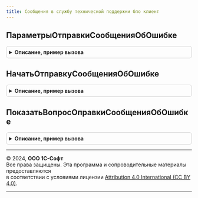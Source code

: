 ```yaml
---
title: Сообщения в службу технической поддержки бпо клиент
---
```



## ПараметрыОтправкиСообщенияОбОшибке
<details style="margin: 1em 0; padding: 0.5em; border: 1px solid #ccc; border-radius: 6px;">

<summary style="font-weight: bold; cursor: pointer;">Описание, пример вызова</summary>

```bsl

// Возвращает структуру параметров для отправки сообщения об ошибке в техническую поддержку
//
// Возвращаемое значение:
//  Структура:
//   * ИдентификаторОборудования - СправочникСсылка.ПодключаемоеОборудование, Неопределено - ссылка на элемент
//       подключаемого оборудования.
//   * ТекстОшибки - Строка - Текст ошибки который будет добавлен в письмо.
//   * ДополнительныеДанные - Структура, Массив из Структура, Неопределено - Дополнительные данные которые будут
//       преобразованы в текст и добавлены в файл "Сведения о драйвере.txt".
//   * ЗадатьВопрос - Булево - Если установлена Истина, тогда будет задан вопрос об отправке сообщения
//   * ТекстВопроса - Строка - Текст вопроса который будет выведен пользователю
//
Функция ПараметрыОтправкиСообщенияОбОшибке() Экспорт
```

Пример вызова
```bsl
Результат = СообщенияВСлужбуТехническойПоддержкиБПОКлиент.ПараметрыОтправкиСообщенияОбОшибке() 
```
</details>

## НачатьОтправкуСообщенияОбОшибке
<details style="margin: 1em 0; padding: 0.5em; border: 1px solid #ccc; border-radius: 6px;">

<summary style="font-weight: bold; cursor: pointer;">Описание, пример вызова</summary>

```bsl

// Начинает отправку сообщения об ошибке, на сайт фирмы 1С.
// Добавив в сообщение информацию о драйвере, а так же лог файлы если они существуют.
// Лог файлы отправляются в формате BASE64.
//
// Параметры:
//  ОповещениеОЗавершении - ОписаниеОповещения, Неопределено - Метод, в который должен быть
//                          передан результат отправки сообщения. В метод передается значение типа
//                          Структура - результат отправки сообщения:
//                            КодОшибки - Строка - идентификатор ошибки при отправки
//                                                  <Пустая строка> - отправка выполнена успешно;
//                                                  "НеверныйФорматЗапроса" - переданы некорректные параметры
//                                                    сообщения сообщения в техническую поддержку;
//                                                  "ПревышенМаксимальныйРазмер" - превышен максимальный
//                                                     размер вложения;
//                                                  "НеизвестнаяОшибка" - при отправке сообщения возникли ошибки.
//                            СообщениеОбОшибке - Строка, ФорматированнаяСтрока - сообщение об ошибке
//                                                 для пользователя.
//  Параметры - См. ПараметрыОтправкиСообщенияОбОшибке
//
Процедура НачатьОтправкуСообщенияОбОшибке(ОповещениеОЗавершении, Параметры) Экспорт
```

Пример вызова
```bsl
СообщенияВСлужбуТехническойПоддержкиБПОКлиент.НачатьОтправкуСообщенияОбОшибке(ОповещениеОЗавершении, Параметры) 
```
</details>

## ПоказатьВопросОправкиСообщенияОбОшибке
<details style="margin: 1em 0; padding: 0.5em; border: 1px solid #ccc; border-radius: 6px;">

<summary style="font-weight: bold; cursor: pointer;">Описание, пример вызова</summary>

```bsl

// Показывает вопрос отправки сообщения об ошибке, и отправляет сообщение на сайт фирмы 1С
// если получено подтверждение.
// Добавив в сообщение информацию о драйвере, а так же лог файлы если они существуют.
// Лог файлы отправляются в формате BASE64.
//
// Параметры:
//  ОповещениеОЗавершении - ОписаниеОповещения, Неопределено - Метод, в который должен быть
//                          передан результат отправки сообщения. В метод передается значение типа
//                          Структура - результат отправки сообщения:
//                            *КодОшибки - Строка - идентификатор ошибки при отправки:
//                                                   <Пустая строка> - отправка выполнена успешно;
//                                                   "НеверныйФорматЗапроса" - переданы некорректные параметры
//                                                     сообщения сообщения в техническую поддержку;
//                                                   "ПревышенМаксимальныйРазмер" - превышен максимальный
//                                                     размер вложения;
//                                                   "НеизвестнаяОшибка" - при отправке сообщения возникли ошибки.
//                            *СообщениеОбОшибке - Строка, ФорматированнаяСтрока - сообщение об ошибке
//                                                 для пользователя.
//  Параметры - Структура - см. ПараметрыОтправкиСообщенияОбОшибке()
//  @skip-check doc-comment-description-ends-on-dot
//
Процедура ПоказатьВопросОправкиСообщенияОбОшибке(ОповещениеОЗавершении, Параметры) Экспорт
```

Пример вызова
```bsl
СообщенияВСлужбуТехническойПоддержкиБПОКлиент.ПоказатьВопросОправкиСообщенияОбОшибке(ОповещениеОЗавершении, Параметры) 
```
</details>

---

© 2024, **ООО 1С-Софт**  
Все права защищены. Эта программа и сопроводительные материалы предоставляются  
в соответствии с условиями лицензии [Attribution 4.0 International (CC BY 4.0)](https://creativecommons.org/licenses/by/4.0/legalcode).

---
